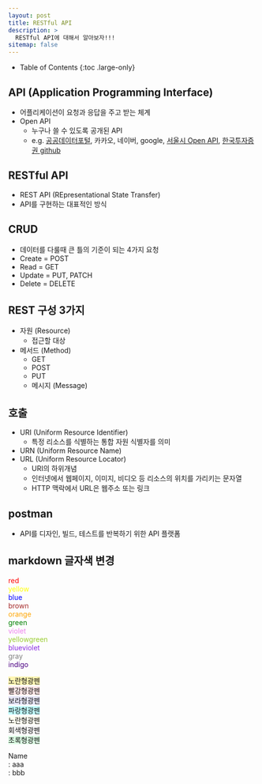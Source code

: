 ```yaml
---
layout: post
title: RESTful API 
description: >
  RESTful API에 대해서 알아보자!!!
sitemap: false
---
```


- Table of Contents
{:toc .large-only}

## API (Application Programming Interface)
- 어플리케이션이 요청과 응답을 주고 받는 체계
- Open API
  - 누구나 쓸 수 있도록 공개된 API
  - e.g. [공공데이터포털](https://www.data.go.kr/), 카카오, 네이버, google, [서울시 Open API](https://data.seoul.go.kr/together/guide/useGuide.do#sample-code-3), [한국투자증권 github](https://github.com/koreainvestment/open-trading-api/tree/main/postman)  

## RESTful API
- REST API (REpresentational State Transfer)
- API를 구현하는 대표적인 방식

## CRUD
- 데이터를 다룰때 큰 틀의 기준이 되는 4가지 요청
- Create = POST
- Read = GET
- Update = PUT, PATCH
- Delete = DELETE

## REST 구성 3가지
- 자원 (Resource)
  - 접근할 대상
- 메서드 (Method)
  - GET
  - POST
  - PUT
  - 메시지 (Message)

## 호출
- URI (Uniform Resource Identifier)
	- 특정 리소스를 식별하는 통합 자원 식별자를 의미
- URN (Uniform Resource Name)
- URL (Uniform Resource Locator)
	- URI의 하위개념
	- 인터넷에서 웹페이지, 이미지, 비디오 등 리소스의 위치를 가리키는 문자열
	- HTTP 맥락에서 URL은 웹주소 또는 링크

## postman
- API를 디자인, 빌드, 테스트를 반복하기 위한 API 플랫폼






## markdown 글자색 변경
<span style="color:red"> red </span>  
<span style="color:yellow"> yellow </span>  
<span style="color:blue"> blue </span>  
<span style="color:brown"> brown </span>  
<span style="color:orange"> orange </span>  
<span style="color:green"> green </span>  
<span style="color:violet"> violet </span>  
<span style="color:yellowgreen"> yellowgreen </span>  
<span style="color:blueviolet"> blueviolet </span>  
<span style="color:gray"> gray</span>  
<span style="color:indigo"> indigo </span>  

<span style="background-color:#fff5b1"> 노란형광펜 </span>  
<span style="background-color:#FFE6E6"> 빨강형광펜 </span>  
<span style="background-color:#E6E6FA"> 보라형광펜 </span>  
<span style="background-color:#C0FFFF"> 파랑형광펜 </span>  
<span style="background-color:#FFFFF0"> 노란형광펜 </span>  
<span style="background-color:#F5F5F5"> 회색형광펜 </span>  
<span style="background-color:#DCFFE4"> 초록형광펜 </span>  

Name  
: aaa  
: bbb  
